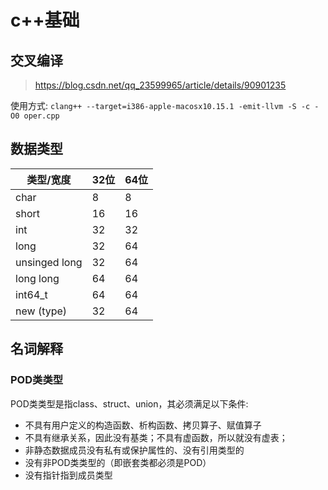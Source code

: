 # c++基础

## 交叉编译
> https://blog.csdn.net/qq_23599965/article/details/90901235

使用方式: `clang++ --target=i386-apple-macosx10.15.1 -emit-llvm -S -c -O0 oper.cpp`

## 数据类型

|类型/宽度|32位|64位|
|----          |----    |----    |
|char          |8       |8       |
|short         |16      |16      |
|int           |32      |32      |
|long          |32      |64      |
|unsinged long |32      |64      |
|long long     |64      |64      |
|int64_t       |64      |64      |
|new (type)     |32      |64      |

## 名词解释
### POD类类型
POD类类型是指class、struct、union，其必须满足以下条件:
- 不具有用户定义的构造函数、析构函数、拷贝算子、赋值算子
- 不具有继承关系，因此没有基类；不具有虚函数，所以就没有虚表；
- 非静态数据成员没有私有或保护属性的、没有引用类型的
- 没有非POD类类型的（即嵌套类都必须是POD）
- 没有指针指到成员类型

